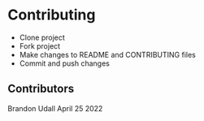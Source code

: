 # Contributing
  - Clone project
  - Fork project
  - Make changes to README and CONTRIBUTING files
  - Commit and push changes
## Contributors
Brandon Udall April 25 2022
